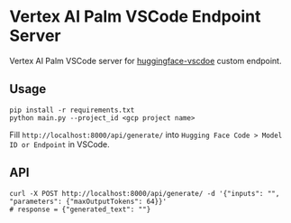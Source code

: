 # Vertex AI Palm VSCode Endpoint Server

Vertex AI Palm VSCode server for [huggingface-vscdoe](https://github.com/huggingface/huggingface-vscode) custom endpoint.

## Usage

```shell
pip install -r requirements.txt
python main.py --project_id <gcp project name>
```

Fill `http://localhost:8000/api/generate/` into `Hugging Face Code > Model ID or Endpoint` in VSCode.

## API

```shell
curl -X POST http://localhost:8000/api/generate/ -d '{"inputs": "", "parameters": {"maxOutputTokens": 64}}'
# response = {"generated_text": ""}
```
